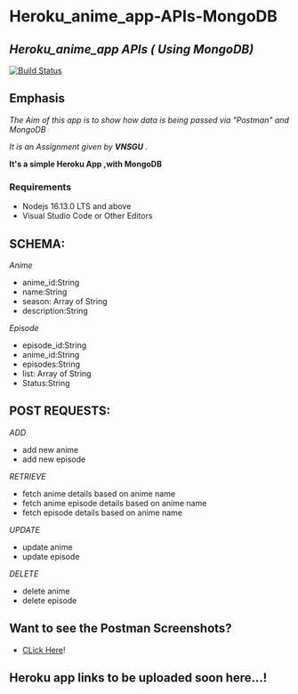 # Heroku_anime_app-APIs-MongoDB
## _Heroku_anime_app APIs ( Using MongoDB)_


[![Build Status](https://travis-ci.org/joemccann/dillinger.svg?branch=master)](https://github.com/rowe20/Product-Management-APIs-MongoDB/blob/main/Product_Managment_API_Mongo_DB/app.js)
## Emphasis

*The Aim of this app is to show how data is being passed via "Postman" and MongoDB*  

_It is an Assignment given by **VNSGU** ._

__It's a simple Heroku App ,with MongoDB__

### Requirements

* Nodejs 16.13.0 LTS and above
* Visual Studio Code or Other Editors

## SCHEMA:
_Anime_
- anime_id:String
- name:String
- season:  Array of String
- description:String

_Episode_
- episode_id:String
- anime_id:String
- episodes:String
- list: Array of String
- Status:String

## POST REQUESTS:

_ADD_
- add new anime
- add new episode


_RETRIEVE_
- fetch anime details based on anime name
- fetch anime episode details based on anime name
- fetch episode details based on anime name

_UPDATE_
- update anime 
- update episode 

_DELETE_
- delete anime
- delete episode

## Want to see the Postman Screenshots?
- [CLick Here](https://github.com/rowe20/Product-Management-APIs-MongoDB/tree/main/Product_Managment_API_Mongo_DB/Postman)!

## Heroku app links to be uploaded soon here...!

